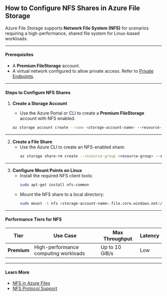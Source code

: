 ## **How to Configure NFS Shares in Azure File Storage**

Azure File Storage supports **Network File System (NFS)** for scenarios requiring a high-performance, shared file system for Linux-based workloads.

---

#### **Prerequisites**
- A **Premium FileStorage** account.
- A virtual network configured to allow private access. Refer to [Private Endpoints](https://learn.microsoft.com/azure/private-link/private-endpoint-overview?WT.mc_id=%3Fwt.mc_id%3Dstudentamb_260352).

---

#### **Steps to Configure NFS Shares**

1. **Create a Storage Account**  
   - Use the Azure Portal or CLI to create a **Premium FileStorage** account with NFS enabled.

   ```bash
   az storage account create --name <storage-account-name> --resource-group <resource-group> --location <region> --sku Premium_LRS --kind FileStorage --enable-large-file-share
   ```

---

2. **Create a File Share**  
   - Use the Azure CLI to create an NFS-enabled share:
     ```bash
     az storage share-rm create --resource-group <resource-group> --storage-account <storage-account-name> --name <share-name> --enabled-protocol NFS
     ```

---

3. **Configure Mount Points on Linux**  
   - Install the required NFS client tools:
     ```bash
     sudo apt-get install nfs-common
     ```
   - Mount the NFS share to a local directory:
     ```bash
     sudo mount -t nfs <storage-account-name>.file.core.windows.net:/<share-name> /mnt/nfsshare
     ```

---

#### **Performance Tiers for NFS**

| Tier           | Use Case                             | Max Throughput | Latency   |
|----------------|--------------------------------------|----------------|-----------|
| **Premium**    | High-performance computing workloads | Up to 10 GiB/s | Low       |

---

#### **Learn More**
- [NFS in Azure Files](https://learn.microsoft.com/azure/storage/files/storage-files-quick-create-use-linux?WT.mc_id=%3Fwt.mc_id%3Dstudentamb_260352)  
- [NFS Protocol Support](https://learn.microsoft.com/azure/storage/files/files-nfs-protocol?WT.mc_id=%3Fwt.mc_id%3Dstudentamb_260352)  